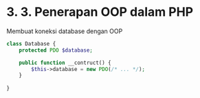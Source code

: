 # 3. 3. Penerapan OOP dalam PHP

Membuat koneksi database dengan OOP

```php
class Database {
    protected PDO $database;

    public function __contruct() {
        $this->database = new PDO(/* ... */);
    }
    
}
```